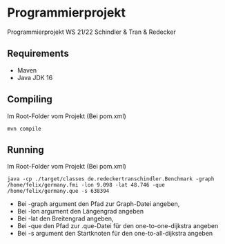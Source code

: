 # Programmierprojekt

Programmierprojekt WS 21/22 Schindler &amp; Tran &amp; Redecker

## Requirements

- Maven
- Java JDK 16

## Compiling

Im Root-Folder vom Projekt (Bei pom.xml)

```
mvn compile
```

## Running

Im Root-Folder vom Projekt (Bei pom.xml)

```
java -cp ./target/classes de.redeckertranschindler.Benchmark -graph /home/felix/germany.fmi -lon 9.098 -lat 48.746 -que /home/felix/germany.que -s 638394
```

 - Bei -graph argument den Pfad zur Graph-Datei angeben,  
 - Bei -lon argument den Längengrad angeben  
 - Bei -lat den Breitengrad angeben,  
 - Bei -que den Pfad zur .que-Datei für den one-to-one-dijkstra angeben  
 - Bei -s argument den Startknoten für den one-to-all-dijkstra angeben  
